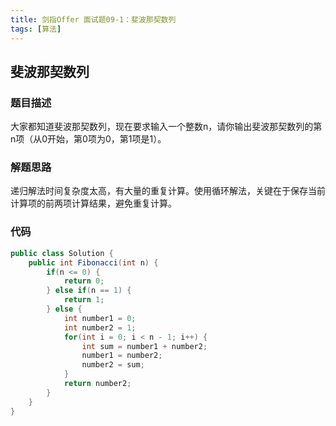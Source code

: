 ```yaml
---
title: 剑指Offer 面试题09-1：斐波那契数列
tags: [算法]
---
```


## 斐波那契数列

### 题目描述

大家都知道斐波那契数列，现在要求输入一个整数n，请你输出斐波那契数列的第n项（从0开始，第0项为0，第1项是1）。

### 解题思路

递归解法时间复杂度太高，有大量的重复计算。使用循环解法，关键在于保存当前计算项的前两项计算结果，避免重复计算。

### 代码

```java
public class Solution {
    public int Fibonacci(int n) {
        if(n <= 0) {
            return 0;
        } else if(n == 1) {
            return 1;
        } else {
            int number1 = 0;
            int number2 = 1;
            for(int i = 0; i < n - 1; i++) {
                int sum = number1 + number2;
                number1 = number2;
                number2 = sum;
            }
            return number2;
        }
    }
}
```
